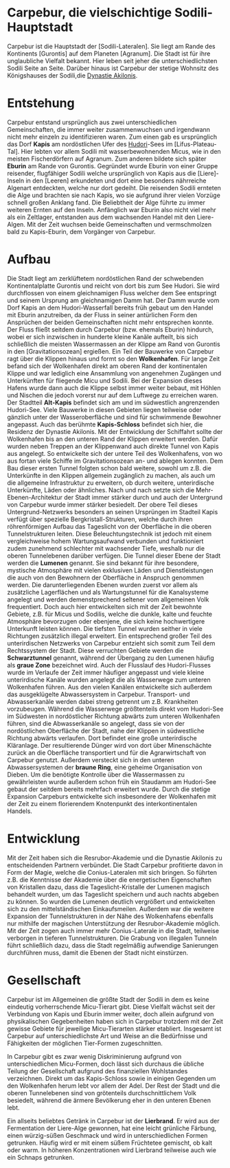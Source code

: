 
# Carpebur, die vielschichtige Sodili-Hauptstadt

Carpebur ist die Hauptstadt der [Sodili-Lateralen]. Sie liegt am Rande des Kontinents [Gurontis] auf dem Planeten [Agranum]. Die Stadt ist für ihre unglaubliche Vielfalt bekannt. Hier leben seit jeher die unterschiedlichsten Sodili Seite an Seite. Darüber hinaus ist Carpebur der stetige Wohnsitz des Königshauses der Sodili,die [Dynastie Akilonis](/content/Volk_/Lateralen_/Sodili/Politik/Dynastie_/Sodili-Familie_Akilonis/index.md).

# Entstehung

Carpebur entstand ursprünglich aus zwei unterschiedlichen Gemeinschaften, die immer weiter zusammenwuchsen und irgendwann nicht mehr einzeln zu identifizieren waren. Zum einen gab es ursprünglich das Dorf **Kapis** am nordöstlichen Ufer des [Hudori](../See_Hudori/index.md)-Sees im [Lifus-Plateau-Tal]. Hier lebten vor allem Sodili mit wasserbewohnenden Micus, wie in den meisten Fischerdörfern auf Agranum. Zum anderen bildete sich später **Eburin** am Rande von Gurontis. Gegründet wurde Eburin von einer Gruppe reisender, flugfähiger Sodili welche ursprünglich von Kapis aus die [Liere]-Inseln in den [Leeren] erkundeten und dort eine besonders nährreiche Algenart entdeckten, welche nur dort gedeiht. Die reisenden Sodili ernteten die Alge und brachten sie nach Kapis, wo sie aufgrund ihrer vielen Vorzüge schnell großen Anklang fand. Die Beliebtheit der Alge führte zu immer weiteren Ernten auf den Inseln. Anfänglich war Eburin also nicht viel mehr als ein Zeltlager, entstanden aus dem wachsenden Handel mit den Liere-Algen. Mit der Zeit wuchsen beide Gemeinschaften und vermschmolzen bald zu Kapis-Eburin, dem Vorgänger von Carpebur.

# Aufbau

Die Stadt liegt am zerklüftetem nordöstlichen Rand der schwebenden Kontinentalplatte Gurontis und reicht von dort bis zum See Hudori. Sie wird durchflossen von einem gleichnamigen Fluss welcher dem See entspringt und seinem Ursprung am gleichnamigen Damm hat. Der Damm wurde vom Dorf Kapis an dem Hudori-Wasserfall bereits früh gebaut um den Handel mit Eburin anzutreiben, da der Fluss in seiner antürlichen Form den Ansprüchen der beiden Gemeinschaften nicht mehr entsprechen konnte. Der Fluss fließt seitdem durch Carpebur (bzw. ehemals Eburin) hindurch, wobei er sich inzwischen in hunderte kleine Kanäle aufteilt, bis sich schließlich die meisten Wassermassen an der Klippe am Rand von Gurontis in den [Gravitationsozean] ergießen. 
Ein Teil der Bauwerke von Carpebur ragt über die Klippen hinaus und formt so den **Wolkenhafen**. Für lange Zeit befand sich der Wolkenhafen direkt am oberen Rand der kontinentalen Klippe und war lediglich eine Ansammlung von angenehmen Zugängen und Unterkünften für fliegende Micu und Sodili. Bei der Expansion dieses Hafens wurde dann auch die Klippe selbst immer weiter bebaut, mit Höhlen und Nischen die jedoch vorerst nur auf dem Luftwege zu erreichen waren. 
Der Stadtteil **Alt-Kapis** befindet sich am und im südwestlich angrenzenden Hudori-See. Viele Bauwerke in diesen Gebieten liegen teilweise oder gänzlich unter der Wasseroberfläche und sind für schwimmende Bewohner angepasst. Auch das berühmte **Kapis-Schloss** befindet sich hier, die Residenz der Dynastie Akilonis.
Mit der Entwicklung der Schiffahrt sollte der Wolkenhafen bis an den unteren Rand der Klippen erweitert werden. Dafür wurden neben Treppen an der Klippenwand auch direkte Tunnel von Kapis aus angelegt. So entwickelte sich der untere Teil des Wolkenhafens, von wo aus fortan viele Schiffe im Gravitationsozean an- und ablegen konnten. Dem Bau dieser ersten Tunnel folgten schon bald weitere, sowohl um z.B. die Unterkünfte in den Klippen allgemein zugänglich zu machen, als auch um die allgemeine Infrastruktur zu erweitern, ob durch weitere, unterirdische Unterkünfte, Läden oder ähnliches. Nach und nach setzte sich die Mehr-Ebenen-Architektur der Stadt immer stärker durch und auch der Untergrund von Carpebur wurde immer stärker besiedelt. Der obere Teil dieses Untergrund-Netzwerks besonders an seinen Ursprüngen im Stadteil Kapis verfügt über spezielle Bergkristall-Strukturen, welche durch ihren röhrenförmigen Aufbau das Tageslicht von der Oberfläche in die oberen Tunnelstrukturen leiten. Diese Beleuchtungstechnik ist jedoch mit einem vergleichweise hohem Wartungsaufwand verbunden und funktioniert zudem zunehmend schlechter mit wachsender Tiefe, weshalb nur die oberen Tunnelebenen darüber verfügen. Die Tunnel dieser Ebene der Stadt werden die **Lumenen** genannt. Sie sind bekannt für ihre besondere, mystische Atmosphäre mit vielen exklusiven Läden und Dienstleistungen die auch von den Bewohnern der Oberfläche in Anspruch genommen werden. Die darunterliegenden Ebenen wurden zuerst vor allem als zusätzliche Lagerflächen und als Wartungstunnel für die Kanalsysteme angelegt und werden demenstprechend seltener vom allgemeinen Volk frequentiert. Doch auch hier entwickelten sich mit der Zeit bewohnte Gebiete, z.B. für Micus und Sodilis, welche die dunkle, kalte und feuchte Atmosphäre bevorzugen oder ebenjene, die sich keine hochwertigere Unterkunft leisten können. Die tiefsten Tunnel wurden seither in viele Richtungen zusätzlich illegal erweitert. Ein entsprechend großer Teil des unterirdischen Netzwerks von Carpebur entzieht sich somit zum Teil dem Rechtssystem der Stadt. Diese verruchten Gebiete werden die **Schwarztunnel** genannt, während der Übergang zu den Lumenen häufig als **graue Zone** bezeichnet wird. Auch der Flusslauf des Hudori-Flusses wurde im Verlaufe der Zeit immer häufiger angepasst und viele kleine unterirdische Kanäle wurden angelegt die als Wasserwege zum unteren Wolkenhafen führen. Aus den vielen Kanälen entwickelte sich außerdem das ausgeklügelte Abwassersystem in Carpebur. Transport- und Abwasserkanäle werden dabei streng getrennt um z.B. Krankheiten vorzubeugen. Während die Wasserwege größtenteils direkt vom Hudori-See im Südwesten in nordöstlicher Richtung abwärts zum unteren Wolkenhafen führen, sind die Abwasserkanäle so angelegt, dass sie von der nordöstlichen Oberfläche der Stadt, nahe der Klippen in südwestliche Richtung abwärts verlaufen. Dort befindet eine große unterirdische Kläranlage.  Der resultierende Dünger wird von dort über Minenschächte zurück an die Oberfläche transportiert und für die Agrarwirtschaft von Carpebur genutzt. Außerdem versteckt sich in den unteren Abwassersystemen der **braune Ring**, eine geheime Organisation von Dieben.
Um die benötigte Kontrolle über die Wassermassen zu gewährleisten wurde außerdem schon früh ein Staudamm am Hudori-See gebaut der seitdem bereits mehrfach erweitert wurde. Durch die stetige Expansion Carpeburs entwickelte sich insbesondere der Wolkenhafen mit der Zeit zu einem florierendem Knotenpunkt des interkontinentalen Handels.

# Entwicklung

Mit der Zeit haben sich die Resrubor-Akademie und die Dynastie Akilonis zu entscheidenden Partnern verbündet. Die Stadt Carpebur profitierte davon in Form der Magie, welche die Conius-Lateralen mit sich bringen. So führten z.B. die Kenntnisse der Akademie über die energetischen Eigenschaften von Kristallen dazu, dass die Tageslicht-Kristalle der Lumenen magisch behandelt wurden, um das Tageslicht speichern und auch nachts abgeben zu können. So wurden die Lumenen deutlich vergrößert und entwickelten sich zu den mittelständischen Einkaufsmeilen. Außerdem war die weitere Expansion der Tunnelstrukturen in der Nähe des Wolkenhafens ebenfalls nur mithilfe der magischen Unterstützung der Resrubor-Akademie möglich. Mit der Zeit zogen auch immer mehr Conius-Laterale in die Stadt, teilweise verborgen in tieferen Tunnelstrukturen. Die Grabung von illegalen Tunneln führt schließlich dazu, dass die Stadt regelmäßig aufwendige Sanierungen durchführen muss, damit die Ebenen der Stadt nicht einstürzen.

# Gesellschaft

Carpebur ist im Allgemeinen die größte Stadt der Sodili in dem es keine eindeutig vorherrschende Micu-Tierart gibt. Diese Vielfalt wächst seit der Verbindung von Kapis und Eburin immer weiter, doch allein aufgrund von physikalischen Gegebenheiten haben sich in Carpebur trotzdem mit der Zeit gewisse Gebiete für jeweilige Micu-Tierarten stärker etabliert. Insgesamt ist Carpebur auf unterschiedlichste Art und Weise an die Bedürfnisse und Fähigkeiten der möglichen Tier-Formen zugeschnitten. 

In Carpebur gibt es zwar wenig Diskriminierung aufgrund von unterschiedlichen Micu-Formen, doch lässt sich durchaus die übliche Teilung der Gesellschaft aufgrund des finanziellen Wohlstandes verzeichnen. Direkt um das Kapis-Schloss sowie in einigen Gegenden um den Wolkenhafen herum lebt vor allem der Adel. Der Rest der Stadt und die oberen Tunnelebenen sind von grötenteils durchschnittlichem Volk besiedelt, während die ärmere Bevölkerung eher in den unteren Ebenen lebt.

Ein allseits beliebtes Getränk in Carpebur ist der **Lierbrand**. Er wird aus der Fermentation der Liere-Alge gewonnen, hat eine leicht grünliche Färbung, einen würzig-süßen Geschmack und wird in unterschiedlichen Formen getrunken. Häufig wird er mit einem süßem Früchtetee gemischt, ob kalt oder warm. In höheren Konzentrationen wird Lierbrand teilweise auch wie ein Schnaps getrunken. 
